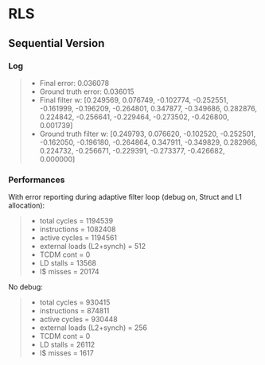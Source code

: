 # RLS 

## Sequential Version

### Log

> - Final error: 0.036078
> - Ground truth error: 0.036015
> - Final filter w: [0.249569, 0.076749, -0.102774, -0.252551, -0.161999, -0.196209, -0.264801, 0.347877, -0.349686, 0.282876, 0.224842, -0.256641, -0.229464, -0.273502, -0.426800, 0.001739]
> - Ground truth filter w: [0.249793, 0.076620, -0.102520, -0.252501, -0.162050, -0.196180, -0.264864, 0.347911, -0.349829, 0.282966, 0.224732, -0.256671, -0.229391, -0.273377, -0.426682, 0.000000]

### Performances

With error reporting during adaptive filter loop (debug on, Struct and L1 allocation):

> - total cycles = 1194539
> - instructions = 1082408
> - active cycles = 1194561
> - external loads (L2+synch) = 512
> - TCDM cont = 0
> - LD stalls = 13568
> - I$ misses = 20174

No debug:

> - total cycles = 930415
> - instructions = 874811
> - active cycles = 930448
> - external loads (L2+synch) = 256
> - TCDM cont = 0
> - LD stalls = 26112
> - I$ misses = 1617